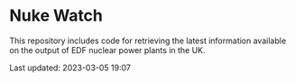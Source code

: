 # Nuke Watch

This repository includes code for retrieving the latest information available on the output of EDF nuclear power plants in the UK.

Last updated: 2023-03-05 19:07